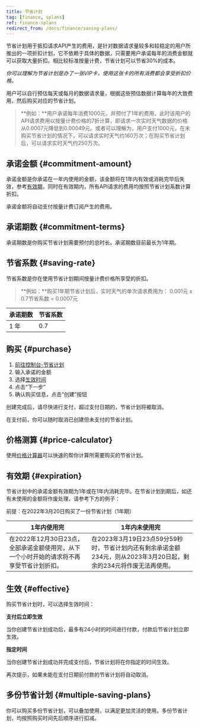 ```yaml
---
title: 节省计划
tag: [finance, splans]
ref: finance-splans
redirect_from: /docs/finance/saving-plans/
---
```


节省计划用于抵扣请求API产生的费用，是针对数据请求量较多和较稳定的用户所推出的一项折扣计划，它不依赖于具体的数据，只需要用户承诺每年的消费金额就可以获取大量折扣。相比较标准按量计费，节省计划可以节省30%的成本。

*你可以理解为节省计划是办了一张VIP卡，使用这张卡的所有消费都会享受折扣价格。*

用户可以自行预估每天或每月的数据请求量，根据这些预估数据计算每年的大致费用，然后购买对应的节省计划。

> **例如：**用户承诺每年消费1000元，并预付了1年的费用，此时该用户的API请求费用以按量计费价格的7折计算，即请求一次实时天气数据的价格从0.0007元降低到0.00049元。或者可以理解为，用户支付1000元，在未购买节省计划的情况下，可以请求实时天气约160万次；在购买节省计划后，可以请求实时天气约250万次。

## 承诺金额 {#commitment-amount}

承诺金额是你承诺在一年内使用的金额，该金额将在1年内有效或消耗完毕后失效，参考[有效期](#expiration)，同时在有效期内，所有API请求的费用均按照节省计划系数计算折扣。

承诺金额将自动支付按量计费订阅产生的费用。

## 承诺期数 {#commitment-terms}

承诺期数是你购买节省计划需要预付的总时长。承诺期数目前最长为1年期。

## 节省系数 {#saving-rate}

节省系数是你在使用节省计划期间按量计费价格所享受的折扣。

> **例如：**购买1年期节省计划后，实时天气的单次请求费用为： 0.001元 x 0.7节省系数 = 0.0007元

| 承诺期数 | 节省系数 |
| ------------ | -------- |
| 1 年         | 0.7     |

## 购买 {#purchase}

1. [前往控制台-节省计划](https://console.qweather.com/savings-plans/)
2. 输入承诺的金额
3. 选择[生效时间](/docs/finance/savings-plans/#effective)
4. 点击“下一步”
5. 确认购买信息，点击“创建”按钮

创建完成后，请尽快进行支付，超过支付日期的，节省计划将被取消。

在支付前，你可以随时取消已创建但未支付的节省计划。

## 价格测算 {#price-calculator}

使用[价格计算器](https://console.qweather.com/price-calculator)可以快速的帮你计算所需要购买的节省计划。

## 有效期 {#expiration}

节省计划中的承诺金额有效期为1年或在1年内消耗完毕。在节省计划到期后，如还有未使用的金额将作废处理，请参考下方的例子：

前提：在2022年3月20日购买了一份节省计划（1年期）

|1年内使用完|1年内未使用完|
|---|---|
|在2022年12月30日23点，全部承诺金额使用完，从下一个小时开始的请求将不再享受节省计划折扣。|在2023年3月19日23点59分59秒时，节省计划内还有剩余承诺金额234元，则从2023年3月20日起，剩余的234元将作废无法再使用。|

## 生效 {#effective}

购买节省计划时，可以选择生效时间：

**支付后立即生效**

当你创建节省计划成功后，最多有24小时的时间进行付款，付款后节省计划立即生效。

**指定时间**

当你创建节省计划成功并完成支付后，节省计划将在你指定的时间生效。

再次提示，如果未能在支付日期前付款的节省计划将自动取消。

## 多份节省计划 {#multiple-saving-plans}

你可以购买多份节省计划，可以叠加使用，以满足更加灵活的使用。多份节省计划，均按照购买时间先后顺序进行扣减。